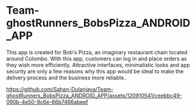 # Team-ghostRunners_BobsPizza_ANDROID_APP
This app is created for Bob's Pizza, an imaginary restaurant chain located around Colombo. With this app, customers can log in and place orders as they wish more efficiently. Attractive interfaces, minimalistic looks and app security are only a few reasons why this app would be ideal to make the delivery process and the business more reliable..

https://github.com/Sahan-Dulanjaya/Team-ghostRunners_BobsPizza_ANDROID_APP/assets/120910541/ceebbc49-090b-4e50-9c6e-66b7466abeef

